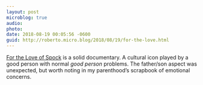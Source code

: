```yaml
---
layout: post
microblog: true
audio: 
photo: 
date: 2018-08-19 00:05:56 -0600
guid: http://roberto.micro.blog/2018/08/19/for-the-love.html
---
```

[For the Love of Spock](https://youtu.be/FMpjG9HNT5Y) is a solid documentary. A cultural icon played by a good person with normal _good person_ problems. The father/son aspect was unexpected, but worth noting in my parenthood’s scrapbook of emotional concerns. 

